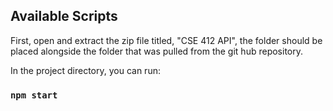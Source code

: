 ## Available Scripts

First, open and extract the zip file titled, "CSE 412 API", the folder should be placed alongside the folder that was pulled from the git hub repository.

In the project directory, you can run:

### `npm start`


